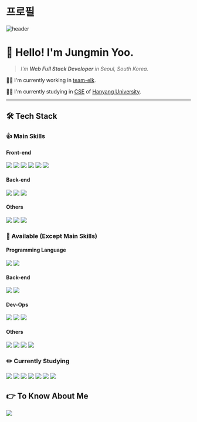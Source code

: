 # 프로필

![header](https://capsule-render.vercel.app/api?type=waving&color=gradient&customColorList=6&height=200&section=header&text=Jungmin%20Yoo&fontSize=70)

# 👋 Hello! I'm Jungmin Yoo.

> _I'm **Web Full Stack Developer** in Seoul, South Korea._

🧑‍💻 I'm currently working in [team-elk](https://github.com/team-elk).

🧑‍🎓 I'm currently studying in [CSE](http://cs.hanyang.ac.kr/?rsMobile=false) of [Hanyang University](https://www.hanyang.ac.kr/).

---

## 🛠 Tech Stack

### 👍 Main Skills

#### **Front-end**

<img src="https://img.shields.io/badge/HTML5-E34F26?style=flat-square&logo=HTML5&logoColor=white"/> <img src="https://img.shields.io/badge/CSS3-1572B6?style=flat-square&logo=CSS3&logoColor=white"/> <img src="https://img.shields.io/badge/JavaScript-F7DF1E?style=flat-square&logo=Javascript&logoColor=black"/> <img src="https://img.shields.io/badge/Sass-CC6699?style=flat-square&logo=Sass&logoColor=white"/> <img src="https://img.shields.io/badge/Pug-A86454?style=flat-square&logo=pug&logoColor=white"/> <img src="https://img.shields.io/badge/React.js-61DAFB?style=flat-square&logo=React&logoColor=black"/>

#### **Back-end**

<img src="https://img.shields.io/badge/Node.js-339933?style=flat-square&logo=Node.js&logoColor=white"/> <img src="https://img.shields.io/badge/Express-000000?style=flat-square&logo=express&logoColor=white"/> <img src="https://img.shields.io/badge/MongoDB-47A248?style=flat-square&logo=MongoDB&logoColor=white"/>

#### **Others**

<img src="https://img.shields.io/badge/Git-F05032?style=flat-square&logo=git&logoColor=white"/> <img src="https://img.shields.io/badge/GitHub-181717?style=flat-square&logo=github&logoColor=white"/> <img src="https://img.shields.io/badge/VSCode-007ACC?style=flat-square&logo=visualstudiocode&logoColor=white"/>

### 👊 Available (Except Main Skills)

#### **Programming Language**

<img src="https://img.shields.io/badge/C-A8B9CC?style=flat-square&logo=C&logoColor=black"/> <img src="https://img.shields.io/badge/Python-3776AB?style=flat-square&logo=python&logoColor=white"/>

#### **Back-end**

<img src="https://img.shields.io/badge/Socket.io-010101?style=flat-square&logo=socket.io&logoColor=white"/> <img src="https://img.shields.io/badge/WebRTC-333333?style=flat-square&logo=webrtc&logoColor=white"/>

#### **Dev-Ops**

<img src="https://img.shields.io/badge/Heroku-430098?style=flat-square&logo=heroku&logoColor=white"/> <img src="https://img.shields.io/badge/Netlify-00C7B7?style=flat-square&logo=netlify&logoColor=black"/> <img src="https://img.shields.io/badge/Amazon%20S3-569A31?style=flat-square&logo=amazons3&logoColor=black"/>

#### **Others**

<img src="https://img.shields.io/badge/Adobe%20Premiere%20Pro-9999FF?style=flat-square&logo=adobepremierepro&logoColor=black"/> <img src="https://img.shields.io/badge/Adobe%20After%20Effects-9999FF?style=flat-square&logo=adobeaftereffects&logoColor=black"/> <img src="https://img.shields.io/badge/Adobe%20Illustrator-FF9A00?style=flat-square&logo=adobeillustrator&logoColor=black"/> <img src="https://img.shields.io/badge/Adobe%20XD-FF61F6?style=flat-square&logo=adobexd&logoColor=black"/>

### ✏️ Currently Studying

<img src="https://img.shields.io/badge/JAVA-007396?style=flat-square&logo=java&logoColor=white"/> <img src="https://img.shields.io/badge/C%2B%2B-00599C?style=flat-square&logo=C%2B%2B&logoColor=white"/> <img src="https://img.shields.io/badge/GraphQL-E10098?style=flat-square&logo=graphql&logoColor=white"/> <img src="https://img.shields.io/badge/Firebase-FFCA28?style=flat-square&logo=firebase&logoColor=black"/> <img src="https://img.shields.io/badge/Spring-6DB33F?style=flat-square&logo=spring&logoColor=white"/> <img src="https://img.shields.io/badge/Spring%20Boot-6DB33F?style=flat-square&logo=springboot&logoColor=white"/> <img src="https://img.shields.io/badge/React%20Native-61DAFB?style=flat-square&logo=React&logoColor=black"/>

## 👉 To Know About Me

<a href="https://www.instagram.com/jj_ung0918/"><img src="https://img.shields.io/badge/Instagram-E4405F?style=flat-square&logo=instagram&logoColor=white"/>
</a>
